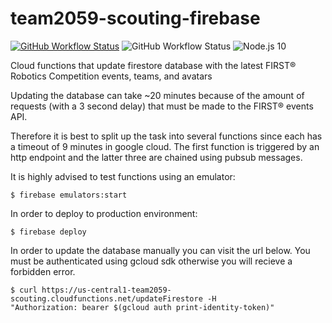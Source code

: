 # team2059-scouting-firebase
<a href="https://github.com/aamijar/team2059-scouting-firebase/actions"><img alt="GitHub Workflow Status" src="https://img.shields.io/github/workflow/status/aamijar/team2059-scouting-firebase/Node.js%20Testing?label=build&logo=github"></a>
<img alt="GitHub Workflow Status" src="https://img.shields.io/github/workflow/status/aamijar/team2059-scouting-firebase/Node.js%20Testing?color=ab5c2b&label=tests&logo=Mocha&logoColor=white">
<img alt="Node.js 10" src="https://img.shields.io/badge/Node.js-10-green?logo=Node.js&logoColor=green">


Cloud functions that update firestore database with the latest FIRST® Robotics Competition events, teams, and avatars

Updating the database can take ~20 minutes because of the amount of requests (with a 3 second delay) that must be made to the FIRST® events API.

Therefore it is best to split up the task into several functions since each has a timeout of 9 minutes in google cloud. 
The first function is triggered by an http endpoint and the latter three are chained using pubsub messages.

It is highly advised to test functions using an emulator:

```
$ firebase emulators:start
```

In order to deploy to production environment:
```
$ firebase deploy
```

In order to update the database manually you can visit the url below. You must be authenticated using gcloud sdk otherwise you will recieve a forbidden error.
```
$ curl https://us-central1-team2059-scouting.cloudfunctions.net/updateFirestore -H 
"Authorization: bearer $(gcloud auth print-identity-token)"
```
